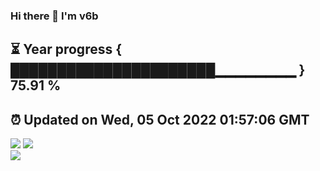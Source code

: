 ### Hi there 👋  I'm v6b  
⏳ Year progress { ██████████████████████▁▁▁▁▁▁▁▁ } 75.91 %
---
⏰ Updated on Wed, 05 Oct 2022 01:57:06 GMT
---
![](https://github-readme-stats.vercel.app/api?username=v6b&bg_color=30,e96443,904e95&title_color=fff&text_color=fff&layout=compact)
![](https://github-readme-stats.vercel.app/api/top-langs/?username=v6b&layout=compact&bg_color=30,e96443,904e95&title_color=fff&text_color=fff)  
![](https://gcore.jsdelivr.net/gh/v6b/v6b@main/assets/github-contribution-grid-snake.svg)

